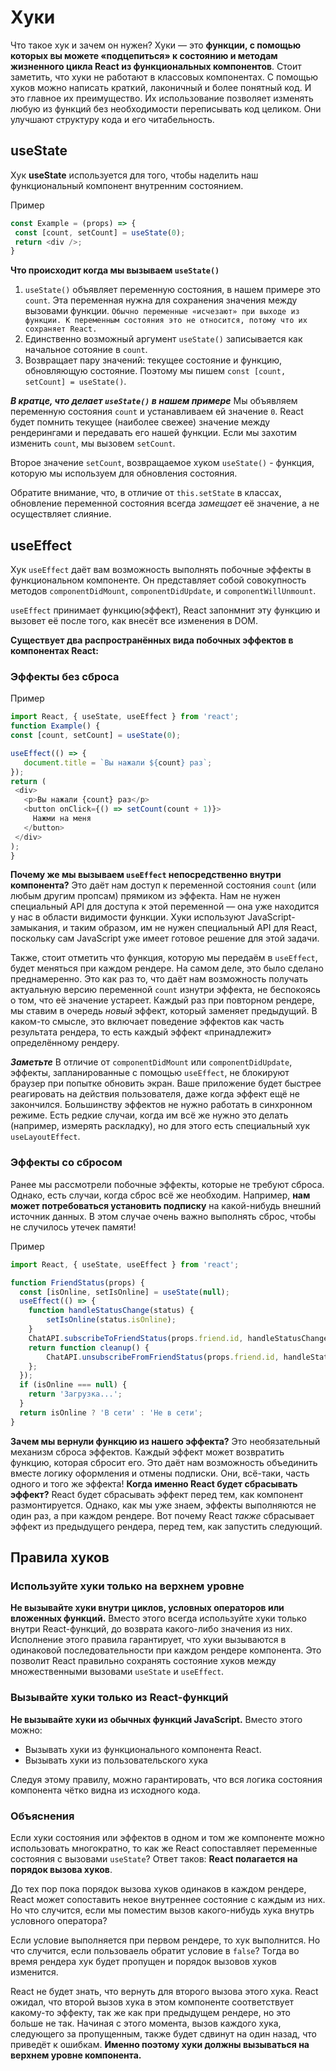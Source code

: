 # Хуки

Что такое хук и зачем он нужен? Хуки — это **функции, с помощью которых вы можете «подцепиться» к состоянию и методам жизненного цикла React из функциональных компонентов**.  Стоит заметить, что хуки не работают в классовых компонентах. 
С помощью хуков можно написать краткий, лаконичный и более понятный код. И это главное их преимущество. Их использование позволяет изменять любую из функций без необходимости переписывать код целиком. Они улучшают структуру кода и его читабельность.
## useState
Хук **useState** используется для того, чтобы наделить наш функциональный компонент внутренним состоянием.

Пример

   ``` js
const Example = (props) => {
	const [count, setCount] = useState(0);  
	return <div />;
}
```

**Что происходит когда мы вызываем `useState()`**

 1.  `useState()` объявляет переменную состояния, в нашем примере это `count`. Эта переменная нужна для сохранения значения между вызовами функции. 
`Обычно переменные «исчезают» при выходе из функции. К переменным состояния это не относится, потому что их сохраняет React.`
2.  Единственно возможный аргумент `useState()` записывается как начальное сотояние в `count`.
3.  Возвращает пару значений: текущее состояние и функцию, обновляющую состояние. Поэтому мы пишем `const [count, setCount] = useState()`.

***В кратце, что делает `useState()` в нашем примере***
Мы объявляем переменную состояния `count` и устанавливаем ей значение `0`. React будет помнить текущее (наиболее свежее) значение между рендерингами и передавать его нашей функции. Если мы захотим изменить `count`, мы вызовем `setCount`.

Второе значение `setCount`, возвращаемое хуком `useState()` - функция, которую мы используем для обновления состояния.

Обратите внимание, что, в отличие от `this.setState` в классах, обновление переменной состояния всегда _замещает_ её значение, а не осуществляет слияние.

## useEffect
Хук `useEffect` даёт вам возможность выполнять побочные эффекты в функциональном компоненте. Он представляет собой совокупность методов `componentDidMount`, `componentDidUpdate`, и `componentWillUnmount`.

`useEffect` принимает функцию(эффект), React запонмнит эту функцию и вызовет её после того, как внесёт все изменения в DOM.

**Существует два распространённых вида побочных эффектов в компонентах React:**

### Эффекты без сброса

Пример 

   ```js
import React, { useState, useEffect } from 'react';
function Example() {
  const [count, setCount] = useState(0);

  useEffect(() => {    
	  document.title = `Вы нажали ${count} раз`;
  });
  return (
    <div>
      <p>Вы нажали {count} раз</p>
      <button onClick={() => setCount(count + 1)}>
        Нажми на меня
      </button>
    </div>
  );
}
```

**Почему же мы вызываем  `useEffect`  непосредственно внутри компонента?** Это даёт нам доступ к переменной состояния `count` (или любым другим пропсам) прямиком из эффекта. Нам не нужен специальный API для доступа к этой переменной — она уже находится у нас в области видимости функции. Хуки используют JavaScript-замыкания, и таким образом, им не нужен специальный API для React, поскольку сам JavaScript уже имеет готовое решение для этой задачи.

Также, стоит отметить что функция, которую мы передаём в `useEffect`, будет меняться при каждом рендере. На самом деле, это было сделано преднамеренно. Это как раз то, что даёт нам возможность получать актуальную версию переменной `count` изнутри эффекта, не беспокоясь о том, что её значение устареет. Каждый раз при повторном рендере, мы ставим в очередь _новый_ эффект, который заменяет предыдущий. В каком-то смысле, это включает поведение эффектов как часть результата рендера, то есть каждый эффект «принадлежит» определённому рендеру.

***Заметьте***
В отличие от `componentDidMount`  или  `componentDidUpdate`, эффекты, запланированные с помощью  `useEffect`, не блокируют браузер при попытке обновить экран. Ваше приложение будет быстрее реагировать на действия пользователя, даже когда эффект ещё не закончился. Большинству эффектов не нужно работать в синхронном режиме. Есть редкие случаи, когда им всё же нужно это делать (например, измерять раскладку), но для этого есть специальный хук `useLayoutEffect`.

### Эффекты со сбросом

Ранее мы рассмотрели побочные эффекты, которые не требуют сброса. Однако, есть случаи, когда сброс всё же необходим. Например, **нам может потребоваться установить подписку** на какой-нибудь внешний источник данных. В этом случае очень важно выполнять сброс, чтобы не случилось утечек памяти!

Пример
```js
import React, { useState, useEffect } from 'react';

function FriendStatus(props) {
  const [isOnline, setIsOnline] = useState(null);
  useEffect(() => {
	function handleStatusChange(status) {
		setIsOnline(status.isOnline);
	}
	ChatAPI.subscribeToFriendStatus(props.friend.id, handleStatusChange);
	return function cleanup() {	
		ChatAPI.unsubscribeFromFriendStatus(props.friend.id, handleStatusChange);
	};
  });
  if (isOnline === null) {
    return 'Загрузка...';
  }
  return isOnline ? 'В сети' : 'Не в сети';
}
```
**Зачем мы вернули функцию из нашего эффекта?** Это необязательный механизм сброса эффектов. Каждый эффект может возвратить функцию, которая сбросит его. Это даёт нам возможность объединить вместе логику оформления и отмены подписки. Они, всё-таки, часть одного и того же эффекта!
**Когда именно React будет сбрасывать эффект?** React будет сбрасывать эффект перед тем, как компонент размонтируется. Однако, как мы уже знаем, эффекты выполняются не один раз, а при каждом рендере. Вот почему React _также_ сбрасывает эффект из предыдущего рендера, перед тем, как запустить следующий.

## Правила хуков

### Используйте хуки только на верхнем уровне
**Не вызывайте хуки внутри циклов, условных операторов или вложенных функций.** Вместо этого всегда используйте хуки только внутри React-функций, до возврата какого-либо значения из них. Исполнение этого правила гарантирует, что хуки вызываются в одинаковой последовательности при каждом рендере компонента. Это позволит React правильно сохранять состояние хуков между множественными вызовами `useState` и `useEffect`.
### Вызывайте хуки только из React-функций

**Не вызывайте хуки из обычных функций JavaScript.**  Вместо этого можно:

-    Вызывать хуки из функционального компонента React.
-   Вызывать хуки из пользовательского хука
 
Следуя этому правилу, можно гарантировать, что вся логика состояния компонента чётко видна из исходного кода.
### Объяснения 
Если хуки состояния или эффектов в одном и том же компоненте можно использовать многократно, то как же React сопоставляет переменные состояния с вызовами `useState`? Ответ таков: **React полагается на порядок вызова хуков**.

До тех пор пока порядок вызова хуков одинаков в каждом рендере, React может сопоставить некое внутреннее состояние с каждым из них. Но что случится, если мы поместим вызов какого-нибудь хука внутрь условного оператора?

Если условие выполняется при первом рендере, то хук выполнится. Но что случится, если пользоваель обратит условие в `false`? Тогда во время рендера хук будет пропущен и порядок вызовов хуков изменится.

React не будет знать, что вернуть для второго вызова этого хука. React ожидал, что второй вызов хука в этом компоненте соответствует какому-то эффекту, так же как при предыдущем рендере, но это больше не так. Начиная с этого момента, вызов каждого хука, следующего за пропущенным, также будет сдвинут на один назад, что приведёт к ошибкам. **Именно поэтому хуки должны вызываться на верхнем уровне компонента.**